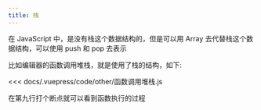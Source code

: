 ```yaml
---
title: 栈
---
```


在 JavaScript 中，是没有栈这个数据结构的，但是可以用 Array 去代替栈这个数据结构，可以使用 push 和 pop 去表示

比如编辑器的函数调用堆栈，就是使用了栈的结构，如下:

<<< docs/.vuepress/code/other/函数调用堆栈.js

在第九行打个断点就可以看到函数执行的过程
